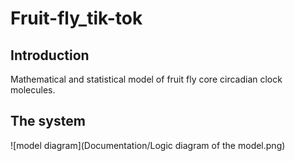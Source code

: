 # Fruit-fly_tik-tok

## Introduction
Mathematical and statistical model of fruit fly core circadian clock molecules.


## The system

![model diagram](Documentation/Logic diagram of the model.png)

 
